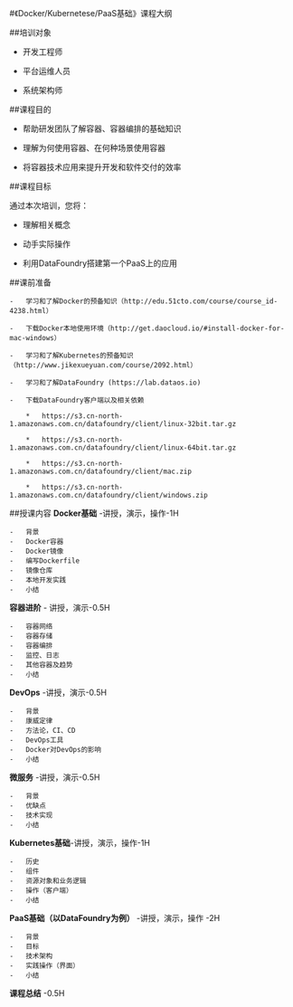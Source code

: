 #《Docker/Kubernetese/PaaS基础》课程大纲

##培训对象

 -   开发工程师

 -   平台运维人员

 -   系统架构师

##课程目的

-   帮助研发团队了解容器、容器编排的基础知识

-   理解为何使用容器、在何种场景使用容器

-   将容器技术应用来提升开发和软件交付的效率

##课程目标

通过本次培训，您将：

-   理解相关概念

-   动手实际操作

-   利用DataFoundry搭建第一个PaaS上的应用

##课前准备

    -   学习和了解Docker的预备知识（http://edu.51cto.com/course/course_id-4238.html）

    -   下载Docker本地使用环境（http://get.daocloud.io/#install-docker-for-mac-windows）

    -   学习和了解Kubernetes的预备知识（http://www.jikexueyuan.com/course/2092.html）

    -   学习和了解DataFoundry (https://lab.dataos.io)

    -   下载DataFoundry客户端以及相关依赖

        *   https://s3.cn-north-1.amazonaws.com.cn/datafoundry/client/linux-32bit.tar.gz

        *   https://s3.cn-north-1.amazonaws.com.cn/datafoundry/client/linux-64bit.tar.gz

        *   https://s3.cn-north-1.amazonaws.com.cn/datafoundry/client/mac.zip

        *   https://s3.cn-north-1.amazonaws.com.cn/datafoundry/client/windows.zip

##授课内容
**Docker基础** -讲授，演示，操作-1H
	
	-   背景
	-   Docker容器
	-   Docker镜像
	-   编写Dockerfile
	-   镜像仓库
	-   本地开发实践 
	-   小结                                                                                               
**容器进阶**   - 讲授，演示-0.5H
	
	-   容器网络
	-   容器存储
	-   容器编排
	-   监控、日志
	-   其他容器及趋势   
	-   小结                                        
                                                                                                   
                                                                                                   

  **DevOps**  -讲授，演示-0.5H
	
	-   背景
	-   康威定律
	-   方法论，CI、CD
	-   DevOps工具
	-   Docker对DevOps的影响   
	-   小结                                  
                                                                                                   
                                                                                                   

  **微服务** -讲授，演示-0.5H
	
	-   背景
	-   优缺点
	-   技术实现
	-   小结                                                     
                                                                                                   
                                                                                                   

  **Kubernetes基础**-讲授，演示，操作-1H
	
	-   历史
	-   组件
	-   资源对象和业务逻辑
	-   操作（客户端）
	-   小结                                                     
                                                                                                   
                                                                                                   

  **PaaS基础（以DataFoundry为例）**   -讲授，演示，操作  -2H
	
	-   背景
	-   目标 
	-   技术架构
	-   实践操作（界面）    
	-   小结
**课程总结** -0.5H                              
                                                                                                   



